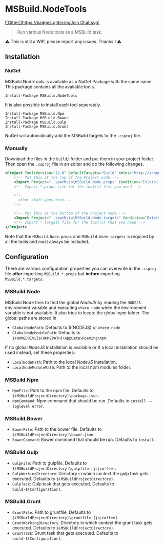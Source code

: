 MSBuild.NodeTools
============
[![Gitter](https://badges.gitter.im/Join Chat.svg)](https://gitter.im/kmees/MSBuild.NodeTools?utm_source=badge&utm_medium=badge&utm_campaign=pr-badge&utm_content=badge)
> Run various Node tools as a MSBuild task.

:warning: This is still a WIP, please report any issues. Thanks ! :warning:

Installation
------------

### NuGet

MSBuild.NodeTools is available as a NuGet Package with the same name. This
package contains all the available tools.

```
Install-Package MSBuild.NodeTools
```

It is also possible to install each tool seperately.

```
Install-Package MSBuild.Npm
Install-Package MSBuild.Bower
Install-Package MSBuild.Gulp
Install-Package MSBuild.Grunt
```

NuGet will automatically add the MSBuild targets to the `.csproj` file.

### Manually

Download the files in the `build/` folder and put them in your project folder.
Then open the `.csproj` file in an editor and do the following changes.

```xml
<Project ToolsVersion="12.0" DefaultTargets="Build" xmlns="http://schemas.microsoft.com/developer/msbuild/2003">
    <!-- Put this at the top of the Project node -->
    <Import Project="..\path\to\MSBuild.Node.props" Condition="Exists('..\path\to\MSBuild.Node.props')" />
    <!-- Import *.props file for the tool(s) that you need -->

    <!--
      other stuff goes here...
    -->

    <!-- Put this at the bottom of the Project node -->
    <Import Project="..\path\to\MSBuild.Node.targets" Condition="Exists('..\path\to\MSBuild.Node.targets')" />
    <!-- Import *.targets file for the tool(s) that you need -->
</Project>
```

Note that the `MSBuild.Node.props` and `MSBuild.Node.targets` is required by
all the tools and must always be included.

Configuration
-------------

There are various configuration properties you can overwrite in the `.csproj` file 
**after** importing `MSBuild.*.props` but **before** importing `MSBuild.*.targets`.

### MSBuild.Node

MSBuild.Node tries to find the global *NodeJS* by reading the `NODEJS` environment
variable and executing `where node` when the environment variable is not available.
It also tries to locate the global *npm* folder.  The global paths are stored in

  * `GlobalNodePath`: Defaults to $(NODEJS) or `where node`
  * `GlobalNodeModulePath`: Defaults to `$(HOMEDRIVE)$(HOMEPATH)\AppData\Roaming\npm`

If no global *NodeJS* installation is available or if a local installation should 
be used instead, set these properties:

  * `LocalNodePath`: Path to the local *NodeJS* installation.
  * `LocalNodeModulePath`: Path to the local npm modules folder.

### MSBuild.Npm

  * `NpmFile`: Path to the npm file. Defaults to `$(MSBuildProjectDirectory)\package.json`.
  * `NpmCommand`: Npm command that should be run. Defaults to `install --loglevel error`.

### MSBuild.Bower

  * `BowerFile`: Path to the bower file. Defaults to `$(MSBuildProjectDirectory)\bower.json`.
  * `BowerCommand`: Bower command that should be run. Defaults to `install`.

### MSBuild.Gulp

  * `GulpFile`: Path to gulpfile. Defaults to `$(MSBuildProjectDirectory)\gulpfile.[js|coffee]`.
  * `GulpWorkingDirectory`: Directory in which context the gulp task gets executed. Defaults to `$(MSBuildProjectDirectory)`.
  * `GulpTask`: Gulp task that gets executed. Defaults to `build-$(Configuration)`.

### MSBuild.Grunt

  * `GruntFile`: Path to gruntfile. Defaults to `$(MSBuildProjectDirectory)\gruntfile.[js|coffee]`.
  * `GruntWorkingDirectory`: Directory in which context the grunt task gets executed. Defaults to `$(MSBuildProjectDirectory)`.
  * `GruntTask`: Grunt task that gets executed. Defaults to `build-$(Configuration)`.
